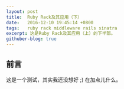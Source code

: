 ```yaml
---
layout: post
title:  Ruby Rack及其应用（下）
date:   2016-12-10 19:45:14 +0800
tags:   ruby rack middleware rails sinatra
excerpt: 这是Ruby Rack及其应用（上）的下半部。
githuber-blog: true
---
```


## 前言
这是一个测试，其实我还没想好 ;)
在加点儿什么。
